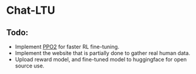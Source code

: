 # Chat-LTU

## Todo: 
- Implement [PPO2](https://stable-baselines.readthedocs.io/en/master/modules/ppo2.html) for faster RL fine-tuning. 
- Implement the website that is partially done to gather real human data.
- Upload reward model, and fine-tuned model to huggingface for open source use.
